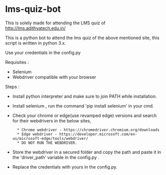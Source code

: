 # lms-quiz-bot
This is solely made for attending the LMS quiz of http://lms.adithyatech.edu.in/

This is a python bot to attend the lms quiz of the above mentioned site, this script is written in python 3.x.

Use your credentials in the config.py

Requisites :
  * Selenium
  * Webdriver compatible with your browser
  
Steps :
 * Install python interpreter and make sure to join PATH while installation.
 * Install selenium , run the command 'pip install selenium' in your cmd.
 * Check your chrome or edge(use revamped edge) versions and search for their webdrivers in the below sites,
 
         * Chrome webdriver - https://chromedriver.chromium.org/downloads
         * Edge webdriver - https://developer.microsoft.com/en-us/microsoft-edge/tools/webdriver/
         * DO NOT RUN THE WEBDRIVER.
         
 * Store the webdriver in a secured folder and copy the path and paste it in the 'driver_path' variable in the config.py .
 * Replace the credentials with yours in the config.py.
